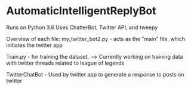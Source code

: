 # AutomaticIntelligentReplyBot

Runs on Python 3.6
Uses ChatterBot, Twitter API, and tweepy

Overview of each file:
my_twitter_bot2.py - acts as the "main" file, which initiates the twitter app

Train.py - for training the dataset. --> Currently working on training data with twitter threads related to league of legends

TwitterChatBot - Used by twitter app to generate a response to posts on twitter
